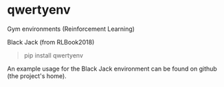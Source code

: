 # qwertyenv
Gym environments (Reinforcement Learning)

Black Jack (from RLBook2018)

> pip install qwertyenv

An example usage for the Black Jack environment can be found on github (the project's home).